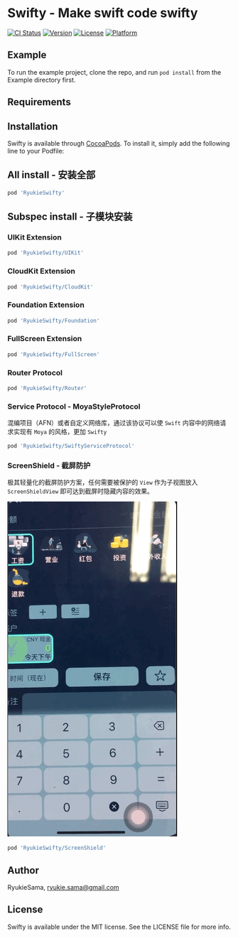 # Swifty - Make swift code swifty

[![CI Status](https://img.shields.io/travis/RyukieSama/RyukieSwifty.svg?style=flat)](https://travis-ci.org/RyukieSama/RyukieSwifty)
[![Version](https://img.shields.io/cocoapods/v/RyukieSwifty.svg?style=flat)](https://cocoapods.org/pods/RyukieSwifty)
[![License](https://img.shields.io/cocoapods/l/RyukieSwifty.svg?style=flat)](https://cocoapods.org/pods/RyukieSwifty)
[![Platform](https://img.shields.io/cocoapods/p/Swifty.svg?style=flat)](https://cocoapods.org/pods/RyukieSwifty)

## Example

To run the example project, clone the repo, and run `pod install` from the Example directory first.

## Requirements

## Installation

Swifty is available through [CocoaPods](https://cocoapods.org). To install
it, simply add the following line to your Podfile:

## All install - 安装全部

```ruby
pod 'RyukieSwifty'
```

## Subspec install - 子模块安装

### UIKit Extension

```ruby
pod 'RyukieSwifty/UIKit'
```

### CloudKit Extension

```ruby
pod 'RyukieSwifty/CloudKit'
```

### Foundation Extension

```ruby
pod 'RyukieSwifty/Foundation'
```

### FullScreen Extension

```ruby
pod 'RyukieSwifty/FullScreen'
```

### Router Protocol

```ruby
pod 'RyukieSwifty/Router'
```

### Service Protocol - MoyaStyleProtocol

混编项目（AFN）或者自定义网络库，通过该协议可以使 `Swift` 内容中的网络请求实现有 `Moya` 的风格，更加 `Swifty`

```ruby
pod 'RyukieSwifty/SwiftyServiceProtocol'
```

### ScreenShield - 截屏防护

极其轻量化的截屏防护方案，任何需要被保护的 `View` 作为子视图放入 `ScreenShieldView` 即可达到截屏时隐藏内容的效果。

![ScreenShield](ScreenShield.gif)

```ruby
pod 'RyukieSwifty/ScreenShield'
```

## Author

RyukieSama, ryukie.sama@gmail.com

## License

Swifty is available under the MIT license. See the LICENSE file for more info.


